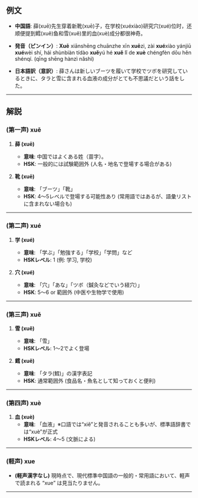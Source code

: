## 例文

* **中国語**:
  薛(xuē)先生穿着新靴(xuē)子，在学校(xuéxiào)研究穴(xué)位时，还顺便提到鳕(xuě)鱼和雪(xuě)里的血(xuè)成分都很神奇。

* **発音（ピンイン）**:
  **Xuē** xiānshēng chuānzhe xīn **xuē**zi, zài **xué**xiào yánjiū **xué**wèi shí,
  hái shùnbiàn tídào **xuě**yú hé **xuě** lǐ de **xuè** chéngfèn dōu hěn shénqí.
  (qīng shēng hànzì nǎshì)

* **日本語訳（意訳）**:
  薛さんは新しいブーツを履いて学校でツボを研究しているときに、タラと雪に含まれる血液の成分がとても不思議だという話をした。

---

## 解説
### (第一声) xuē

1. **薛 (xuē)**
   - **意味**: 中国ではよくある姓（苗字）。
   - **HSK**: 一般的には試験範囲外 (人名・地名で登場する場合がある)

2. **靴 (xuē)**
   - **意味**: 「ブーツ」「靴」
   - **HSK**: 4〜5レベルで登場する可能性あり (常用語ではあるが、語彙リストに含まれない場合も)

---

### (第二声) xué

1. **学 (xué)**
   - **意味**: 「学ぶ」「勉強する」「学校」「学問」など
   - **HSKレベル**: 1 (例: 学习, 学校)

2. **穴 (xué)**
   - **意味**: 「穴」「あな」「ツボ（鍼灸などでいう経穴）」
   - **HSK**: 5〜6 or 範囲外 (中医や生物学で使用)

---

### (第三声) xuě

1. **雪 (xuě)**
   - **意味**: 「雪」
   - **HSKレベル**: 1〜2でよく登場

2. **鳕 (xuě)**
   - **意味**: 「タラ(鱈)」の漢字表記
   - **HSK**: 通常範囲外 (食品名・魚名として知っておくと便利)

---

### (第四声) xuè

1. **血 (xuè)**
   - **意味**: 「血液」※口語では“xiě”と発音されることも多いが、標準語辞書では“xuè”が正式
   - **HSKレベル**: 4〜5 (文脈による)

---

### (軽声) xue

- **(軽声漢字なし)**
  現時点で、現代標準中国語の一般的・常用語において、軽声で読まれる “xue” は見当たりません。

---
